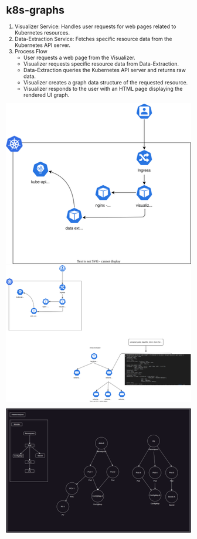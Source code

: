 # k8s-graphs

1. Visualizer Service: Handles user requests for web pages related to Kubernetes resources.
2. Data-Extraction Service: Fetches specific resource data from the Kubernetes API server.
3. Process Flow
    - User requests a web page from the Visualizer.
    - Visualizer requests specific resource data from Data-Extraction.
    - Data-Extraction queries the Kubernetes API server and returns raw data.
    - Visualizer creates a graph data structure of the requested resource.
    - Visualizer responds to the user with an HTML page displaying the rendered UI graph.


![alt text](images/architecture.svg)
![alt text](architecture.svg)

![alt text](image.png)
